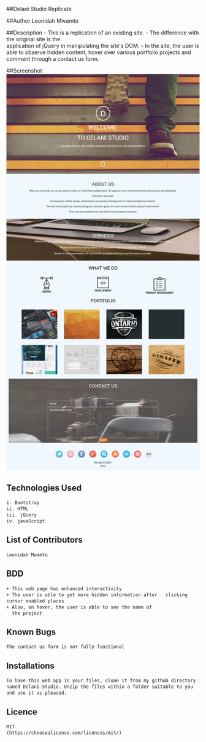 ##Delani Studio Replicate

##Author
    Leonidah Mwamto

##Description
    - This is a replication of an existing site.
    - The difference with the original site is the        
       application of jQuery in manipulating the site's DOM.
    - In the site, the user is able to observe hidden content, hover over various portfolio projects and comment through a contact us form.

##Screenshot
    <img src="images/screencapture.png" width="1000">

## Technologies Used
    i. Bootstrap 
    ii. HTML
    iii. jQuery
    iv. javaScript

## List of Contributors
    Leonidah Mwamto

## BDD
    + This web page has enhanced interactivity
    + The user is able to get more hidden information after   clicking cursor enabled places
    + Also, on hover, the user is able to see the name of   
      the project


## Known Bugs
    The contact us form is not fully functional

## Installations
    To have this web app in your files, clone it from my github directory named Delani-Studio. Unzip the files within a folder suitable to you and use it as pleased.

## Licence
    MIT
    (https://choosealicense.com/licenses/mit/)